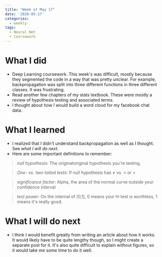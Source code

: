 ```yaml
---
title: "Week of May 17"
date: '2020-05-17'
categories:
  - weekly
tags:
  - Neural Net
  - Coursework
---
```


# What I did
- Deep Learning coursework. This week's was difficult, mostly because they segmented the code in a way that was pretty unclear. For example, backpropagation was split into three different functions in three different classes. It was frustrating.
- Read another few chapters of my stats textbook. These were mostly a review of hypothesis testing and associated terms. 
- I thought about how I would build a word cloud for my facebook chat data.

# What I learned
- I realized that I didn't understand backpropagation as well as I thought. See *what I will do next*.
- Here are some important definitions to remember:


>*null hypothesis*: The originatoriginal hypothesis you're testing.

>*One- vs. two-tailed tests*: If null hypothesis has ≠ vs. > or <

>*significance factor*: Alpha, the area of the normal curve outside your confidence interval

>*test power*: On the internal of [0,1], 0 means your H-test is worthless, 1 means it's really good.  


# What I will do next
- I think I would benefit greatly from writing an article about how it works. It would likely have to be quite lengthy though, so I might create a separate post for it. It's also quite difficult to explain without figures, so it would take me some time to do it well.
